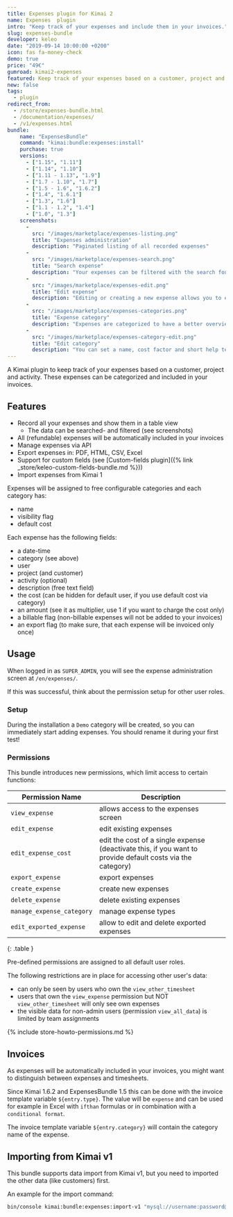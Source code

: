 ```yaml
---
title: Expenses plugin for Kimai 2
name: Expenses  plugin
intro: "Keep track of your expenses and include them in your invoices."
slug: expenses-bundle
developer: keleo
date: "2019-09-14 10:00:00 +0200"
icon: fas fa-money-check
demo: true 
price: "49€"
gumroad: kimai2-expenses
featured: Keep track of your expenses based on a customer, project and activity. These expenses can be categorized and included in your invoices.  
new: false
tags:
  - plugin
redirect_from:
  - /store/expenses-bundle.html
  - /documentation/expenses/
  - /v1/expenses.html
bundle:
    name: "ExpensesBundle"
    command: "kimai:bundle:expenses:install"
    purchase: true
    versions: 
      - ["1.15", "1.11"]
      - ["1.14", "1.10"]
      - ["1.11 - 1.13", "1.9"]
      - ["1.7 - 1.10", "1.7"]
      - ["1.5 - 1.6", "1.6.2"]
      - ["1.4", "1.6.1"]
      - ["1.3", "1.6"]
      - ["1.1 - 1.2", "1.4"]
      - ["1.0", "1.3"]
    screenshots:
      - 
        src: "/images/marketplace/expenses-listing.png"
        title: "Expenses administration"
        description: "Paginated listing of all recorded expenses"
      - 
        src: "/images/marketplace/expenses-search.png"
        title: "Search expense"
        description: "Your expenses can be filtered with the search found in multiple Kimai screens"
      - 
        src: "/images/marketplace/expenses-edit.png"
        title: "Edit expense"
        description: "Editing or creating a new expense allows you to enter these fields"
      - 
        src: "/images/marketplace/expenses-categories.png"
        title: "Expense category"
        description: "Expenses are categorized to have a better overview and filter options"
      - 
        src: "/images/marketplace/expenses-category-edit.png"
        title: "Edit category"
        description: "You can set a name, cost factor and short help text for each category"
---
```


A Kimai plugin to keep track of your expenses based on a customer, project and activity.
These expenses can be categorized and included in your invoices.

## Features

- Record all your expenses and show them in a table view
  - The data can be searched- and filtered (see screenshots)  
- All (refundable) expenses will be automatically included in your invoices
- Manage expenses via API
- Export expenses in: PDF, HTML, CSV, Excel
- Support for custom fields (see [Custom-fields plugin]({% link _store/keleo-custom-fields-bundle.md %}))
- Import expenses from Kimai 1

Expenses will be assigned to free configurable categories and each category has:
- name 
- visibility flag
- default cost

Each expense has the following fields:
- a date-time 
- category (see above) 
- user 
- project (and customer)
- activity (optional)
- description (free text field)
- the cost (can be hidden for default user, if you use default cost via category)
- an amount (see it as multiplier, use 1 if you want to charge the cost only)
- a billable flag (non-billable expenses will not be added to your invoices)
- an export flag (to make sure, that each expense will be invoiced only once)

## Usage

When logged in as `SUPER_ADMIN`, you will see the expense administration screen at `/en/expenses/`.

If this was successful, think about the permission setup for other user roles.

### Setup

During the installation a `Demo` category will be created, so you can immediately start adding expenses.
You should rename it during your first test!

### Permissions

This bundle introduces new permissions, which limit access to certain functions:

| Permission Name           | Description |
|---                        |--- |
| `view_expense`            | allows access to the expenses screen |
| `edit_expense`            | edit existing expenses |
| `edit_expense_cost`       | edit the cost of a single expense (deactivate this, if you want to provide default costs via the category) |
| `export_expense`          | export expenses |
| `create_expense`          | create new expenses |
| `delete_expense`          | delete existing expenses |
| `manage_expense_category` | manage expense types | 
| `edit_exported_expense`   | allow to edit and delete exported expenses | 
{: .table }

Pre-defined permissions are assigned to all default user roles.

The following restrictions are in place for accessing other user's data:
 - can only be seen by users who own the `view_other_timesheet` 
 - users that own the `view_expense` permission but NOT `view_other_timesheet` will only see own expenses
 - the visible data for non-admin users (permission `view_all_data`) is limited by team assignments 

{% include store-howto-permissions.md %}

## Invoices

As expenses will be automatically included in your invoices, you might want to distinguish between expenses and timesheets.

Since Kimai 1.6.2 and ExpensesBundle 1.5 this can be done with the invoice template variable `${entry.type}`.
The value will be `expense` and can be used for example in Excel with `ifthan` formulas or in combination with a `conditional format`.

The invoice template variable `${entry.category}` will contain the category name of the expense.

## Importing from Kimai v1

This bundle supports data import from Kimai v1, but you need to imported the other data (like customers) first.

An example for the import command:
```bash
bin/console kimai:bundle:expenses:import-v1 "mysql://username:password@127.0.0.1:3306/database?charset=utf8" "kimai_"
```
